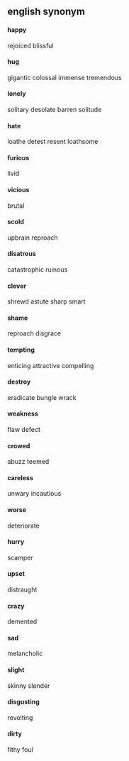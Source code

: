
english synonym
------------------------------------

#### happy

rejoiced blissful

#### hug

gigantic colossal immense tremendous

#### lonely

solitary desolate barren solitude

#### hate

loathe detest resent loathsome

#### furious

livid

#### vicious

brutal

#### scold

upbrain reproach

#### disatrous

catastrophic ruinous

#### clever

shrewd astute sharp smart

#### shame

reproach disgrace

#### tempting

enticing attractive compelling

#### destroy

eradicate bungle wrack

#### weakness

flaw defect

#### crowed

abuzz teemed

#### careless

unwary incautious

#### worse

deteriorate

#### hurry

scamper

#### upset

distraught

#### crazy

demented

#### sad

melancholic

#### slight

skinny slender

#### disgusting

revolting

#### dirty

fithy foul
